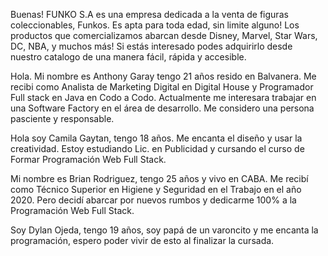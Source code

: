 Buenas! FUNKO S.A es una empresa dedicada a la venta de figuras coleccionables, Funkos. Es apta para toda edad, sin limite alguno!
Los productos que comercializamos abarcan desde Disney, Marvel, Star Wars, DC, NBA, y muchos más!
Si estás interesado podes adquirirlo desde nuestro catalogo de una manera fácil, rápida y accesible.


Hola. Mi nombre es Anthony Garay tengo 21 años resido en Balvanera. Me recibi como Analista de Marketing Digital en Digital House y Programador Full stack en Java en Codo a Codo. Actualmente me interesara trabajar en una Software Factory en el área de desarrollo. Me considero una persona pasciente y responsable.

Hola soy Camila Gaytan, tengo 18 años. Me encanta el diseño y usar la creatividad. Estoy estudiando Lic. en Publicidad y cursando el curso de Formar Programación Web Full Stack.

Mi nombre es Brian Rodriguez, tengo 25 años y vivo en CABA. Me recibí como Técnico Superior en Higiene y Seguridad en el Trabajo en el año 2020. Pero decidí abarcar por nuevos rumbos y dedicarme 100% a la Programación Web Full Stack.

Soy Dylan Ojeda, tengo 19 años, soy papá de un varoncito y me encanta la programación, espero poder vivir de esto al finalizar la cursada.

